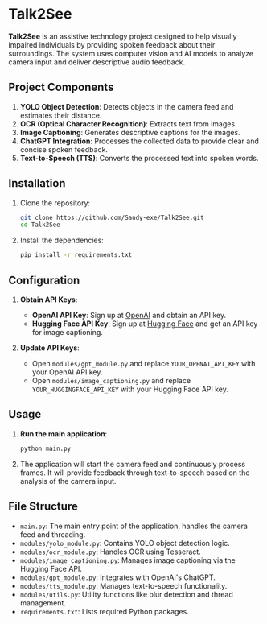 # Talk2See

**Talk2See** is an assistive technology project designed to help visually impaired individuals by providing spoken feedback about their surroundings. The system uses computer vision and AI models to analyze camera input and deliver descriptive audio feedback.

## Project Components

1. **YOLO Object Detection**: Detects objects in the camera feed and estimates their distance.
2. **OCR (Optical Character Recognition)**: Extracts text from images.
3. **Image Captioning**: Generates descriptive captions for the images.
4. **ChatGPT Integration**: Processes the collected data to provide clear and concise spoken feedback.
5. **Text-to-Speech (TTS)**: Converts the processed text into spoken words.

## Installation

1. Clone the repository:

   ```bash
   git clone https://github.com/Sandy-exe/Talk2See.git
   cd Talk2See
   ```
2. Install the dependencies:

   ```bash
   pip install -r requirements.txt
   ```

## Configuration

1. **Obtain API Keys**:

   - **OpenAI API Key**: Sign up at [OpenAI](https://www.openai.com/) and obtain an API key.
   - **Hugging Face API Key**: Sign up at [Hugging Face](https://huggingface.co/) and get an API key for image captioning.
2. **Update API Keys**:

   - Open `modules/gpt_module.py` and replace `YOUR_OPENAI_API_KEY` with your OpenAI API key.
   - Open `modules/image_captioning.py` and replace `YOUR_HUGGINGFACE_API_KEY` with your Hugging Face API key.

## Usage

1. **Run the main application**:

   ```bash
   python main.py
   ```
2. The application will start the camera feed and continuously process frames. It will provide feedback through text-to-speech based on the analysis of the camera input.

## File Structure

- `main.py`: The main entry point of the application, handles the camera feed and threading.
- `modules/yolo_module.py`: Contains YOLO object detection logic.
- `modules/ocr_module.py`: Handles OCR using Tesseract.
- `modules/image_captioning.py`: Manages image captioning via the Hugging Face API.
- `modules/gpt_module.py`: Integrates with OpenAI's ChatGPT.
- `modules/tts_module.py`: Manages text-to-speech functionality.
- `modules/utils.py`: Utility functions like blur detection and thread management.
- `requirements.txt`: Lists required Python packages.
